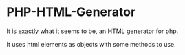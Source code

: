 PHP-HTML-Generator
==================

It is exactly what it seems to be, an HTML generator for php.

It uses html elements as objects with some methods to use.
